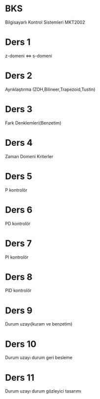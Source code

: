 # BKS
Bilgisayarlı Kontrol Sistemleri
MKT2002

# Ders 1
z-domeni <=> s-domeni

# Ders 2
Ayrıklaştırma (ZOH,Bilineer,Trapezoid,Tustin)

# Ders 3
Fark Denklemleri(Benzetim)

# Ders 4
Zaman Domeni Kriterler

# Ders 5
P kontrolör 

# Ders 6
PD kontrolör 

# Ders 7
PI kontrolör 

# Ders 8
PID kontrolör 

# Ders 9
Durum uzayı(kuram ve benzetim)

# Ders 10
Durum uzayı durum geri besleme

# Ders 11
Durum uzayı durum gözleyici tasarımı
